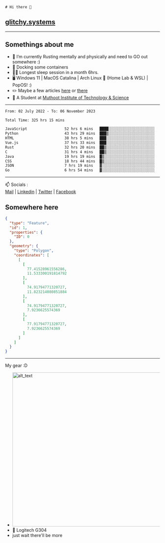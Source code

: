 ```
# Hi there 👋
```
## [glitchy.systems](https://glitchy.systems)
---

## Somethings about me



- 🌱 I’m currently Rusting mentally and physically and need to GO out somewhere :)
- 🐋 Docking some containers
- 😶‍🌫️ Longest sleep session in a month 6hrs.
- 🖥️ Windows 11 | MacOS Catalina | Arch Linux 🦩 (Home Lab & WSL) | PopOS! :)
- ✏️ Maybe a few articles [here](https://medium.com/@advaithnarayanan8) or [there](https://medium.com/@advaithnarayanan8)
- 📑 A Student at [Muthoot Institute of Technology & Science](https://mgmits.ac.in/)



---

<!--START_SECTION:waka-->

```txt
From: 02 July 2022 - To: 06 November 2023

Total Time: 325 hrs 15 mins

JavaScript                 52 hrs 6 mins   ████░░░░░░░░░░░░░░░░░░░░░   16.02 %
Python                     43 hrs 29 mins  ███▒░░░░░░░░░░░░░░░░░░░░░   13.37 %
HTML                       38 hrs 5 mins   ███░░░░░░░░░░░░░░░░░░░░░░   11.71 %
Vue.js                     37 hrs 33 mins  ███░░░░░░░░░░░░░░░░░░░░░░   11.55 %
Rust                       32 hrs 20 mins  ██▒░░░░░░░░░░░░░░░░░░░░░░   09.94 %
C                          31 hrs 4 mins   ██▒░░░░░░░░░░░░░░░░░░░░░░   09.56 %
Java                       19 hrs 19 mins  █▒░░░░░░░░░░░░░░░░░░░░░░░   05.94 %
CSS                        18 hrs 44 mins  █▒░░░░░░░░░░░░░░░░░░░░░░░   05.76 %
JSON                       7 hrs 19 mins   ▓░░░░░░░░░░░░░░░░░░░░░░░░   02.25 %
Go                         6 hrs 54 mins   ▓░░░░░░░░░░░░░░░░░░░░░░░░   02.13 %
```

<!--END_SECTION:waka-->

---

📫 Socials :<br>
[Mail](mailto:advaithnarayanan8@gmail.com) | [Linkedin](https://www.linkedin.com/in/advaith-narayanan-a72152214/) | [Twitter](https://twitter.com/advaithnarayan) | [Facebook](https://screenmessage.com/qinq)

## Somewhere here

```geojson
{
  "type": "Feature",
  "id": 1,
  "properties": {
    "ID": 0
  },
  "geometry": {
    "type": "Polygon",
    "coordinates": [
      [
        [
          77.41528961556286,
          11.533300191814792
        ],
        [
          74.91794771320727,
          11.823214080851884
        ],
        [
          74.91794771320727,
          7.9236625574369
        ],
        [
          77.91794771320727,
          7.9236625574369
        ]
      ]
    ]
  }
}
```


--- 
My gear :D

- [<img alt="alt_text" width="500px" src="https://valid.x86.fr/cache/banner/xv24bv-6.png" />](https://valid.x86.fr/xv24bv)
- 🐁 Logitech G304
- just wait there'll be more

